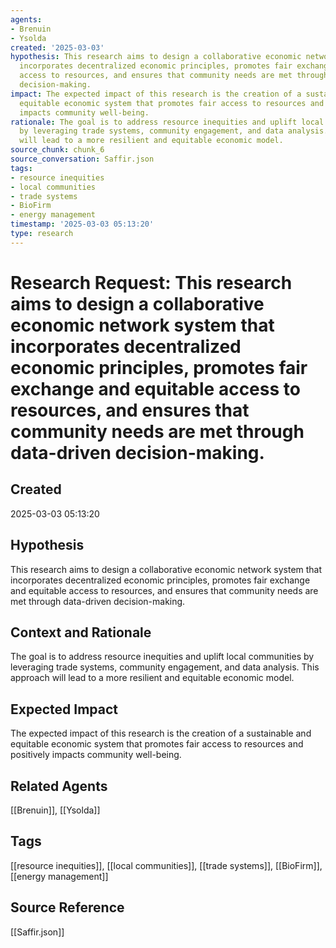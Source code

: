 ```yaml
---
agents:
- Brenuin
- Ysolda
created: '2025-03-03'
hypothesis: This research aims to design a collaborative economic network system that
  incorporates decentralized economic principles, promotes fair exchange and equitable
  access to resources, and ensures that community needs are met through data-driven
  decision-making.
impact: The expected impact of this research is the creation of a sustainable and
  equitable economic system that promotes fair access to resources and positively
  impacts community well-being.
rationale: The goal is to address resource inequities and uplift local communities
  by leveraging trade systems, community engagement, and data analysis. This approach
  will lead to a more resilient and equitable economic model.
source_chunk: chunk_6
source_conversation: Saffir.json
tags:
- resource inequities
- local communities
- trade systems
- BioFirm
- energy management
timestamp: '2025-03-03 05:13:20'
type: research
---
```


# Research Request: This research aims to design a collaborative economic network system that incorporates decentralized economic principles, promotes fair exchange and equitable access to resources, and ensures that community needs are met through data-driven decision-making.

## Created
2025-03-03 05:13:20

## Hypothesis
This research aims to design a collaborative economic network system that incorporates decentralized economic principles, promotes fair exchange and equitable access to resources, and ensures that community needs are met through data-driven decision-making.

## Context and Rationale
The goal is to address resource inequities and uplift local communities by leveraging trade systems, community engagement, and data analysis. This approach will lead to a more resilient and equitable economic model.

## Expected Impact
The expected impact of this research is the creation of a sustainable and equitable economic system that promotes fair access to resources and positively impacts community well-being.

## Related Agents
[[Brenuin]], [[Ysolda]]

## Tags
[[resource inequities]], [[local communities]], [[trade systems]], [[BioFirm]], [[energy management]]

## Source Reference
[[Saffir.json]]
